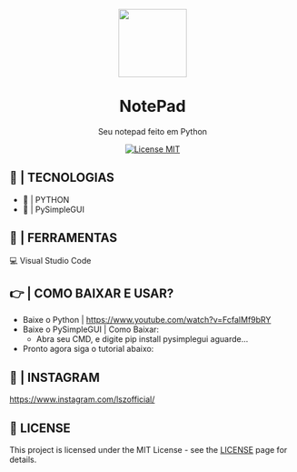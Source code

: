 <h1 align="center">
<br>
  <img src="readme/googlelogo.png" alt="" width="120">
<br>
<br>
NotePad
</h1>

<p align="center">Seu notepad feito em Python</p>

<p align="center">
  <a href="https://opensource.org/licenses/MIT">
    <img src="https://img.shields.io/badge/License-MIT-blue.svg" alt="License MIT">
  </a>
</p>

## 🚀 | TECNOLOGIAS

- 🧪 | PYTHON
- 🎨 | PySimpleGUI

## 🔨 | FERRAMENTAS

<p>💻 Visual Studio Code</p>

## 👉 | COMO BAIXAR E USAR?
  - Baixe o Python | https://www.youtube.com/watch?v=FcfalMf9bRY
  - Baixe o PySimpleGUI | Como Baixar: 
      - Abra seu CMD, e digite pip install pysimplegui
      aguarde...
  - Pronto agora siga o tutorial abaixo:
<div>
    
</div>
<h2>🌠 | INSTAGRAM</h2>

https://www.instagram.com/lszofficial/

## 📜 LICENSE

This project is licensed under the MIT License - see the [LICENSE](https://opensource.org/licenses/MIT) page for details.
